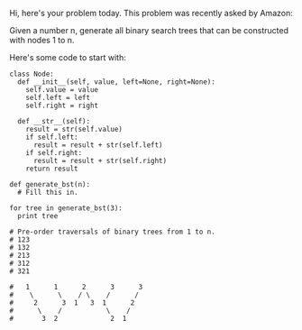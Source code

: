Hi, here's your problem today. This problem was recently asked by Amazon:

Given a number n, generate all binary search trees that can be constructed with nodes 1 to n.

Here's some code to start with:
```
class Node:
  def __init__(self, value, left=None, right=None):
    self.value = value
    self.left = left
    self.right = right

  def __str__(self):
    result = str(self.value)
    if self.left:
      result = result + str(self.left)
    if self.right:
      result = result + str(self.right)
    return result

def generate_bst(n):
  # Fill this in.

for tree in generate_bst(3):
  print tree

# Pre-order traversals of binary trees from 1 to n.
# 123
# 132
# 213
# 312
# 321

#   1      1      2      3      3
#    \      \    / \    /      /
#     2      3  1   3  1      2
#      \    /           \    /
#       3  2             2  1
```
